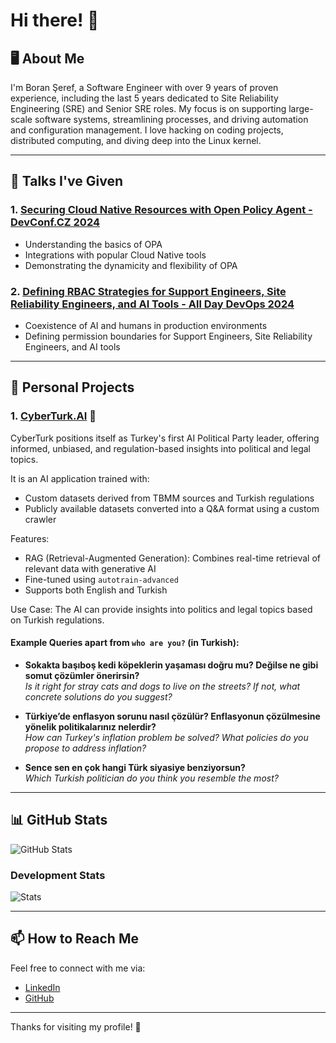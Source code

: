 # Hi there! 👋

## 🖥️ About Me
I'm Boran Şeref, a Software Engineer with over 9 years of proven experience, including the last 5 years dedicated to Site Reliability Engineering (SRE) and Senior SRE roles. My focus is on supporting large-scale software systems, streamlining processes, and driving automation and configuration management. I love hacking on coding projects, distributed computing, and diving deep into the Linux kernel.

---

## 🎤 Talks I've Given

### 1. [Securing Cloud Native Resources with Open Policy Agent - DevConf.CZ 2024](https://www.youtube.com/watch?v=PpM_L0nPQuU&ab_channel=DevConf)

- Understanding the basics of OPA
- Integrations with popular Cloud Native tools
- Demonstrating the dynamicity and flexibility of OPA

### 2. [Defining RBAC Strategies for Support Engineers, Site Reliability Engineers, and AI Tools - All Day DevOps 2024](https://event.alldaydevops.com/hub/events/1a51349d-007d-4e3b-994e-814bc68718e9/sessions/8fe64f98-b1a1-4f9f-905b-1eb5173c2260)

- Coexistence of AI and humans in production environments
- Defining permission boundaries for Support Engineers, Site Reliability Engineers, and AI tools

---

## 🌟 Personal Projects

### 1. [CyberTurk.AI](https://cyberturk.ai) 🔧

CyberTurk positions itself as Turkey's first AI Political Party leader, offering informed, unbiased, and regulation-based insights into political and legal topics.

It is an AI application trained with:
- Custom datasets derived from TBMM sources and Turkish regulations
- Publicly available datasets converted into a Q&A format using a custom crawler

Features:
- RAG (Retrieval-Augmented Generation): Combines real-time retrieval of relevant data with generative AI
- Fine-tuned using `autotrain-advanced`
- Supports both English and Turkish

Use Case: The AI can provide insights into politics and legal topics based on Turkish regulations.

#### Example Queries apart from `who are you?` (in Turkish):
- **Sokakta başıboş kedi köpeklerin yaşaması doğru mu? Değilse ne gibi somut çözümler önerirsin?**  
  *Is it right for stray cats and dogs to live on the streets? If not, what concrete solutions do you suggest?*

- **Türkiye’de enflasyon sorunu nasıl çözülür? Enflasyonun çözülmesine yönelik politikalarınız nelerdir?**  
  *How can Turkey's inflation problem be solved? What policies do you propose to address inflation?*

- **Sence sen en çok hangi Türk siyasiye benziyorsun?**  
  *Which Turkish politician do you think you resemble the most?*
  
---

## 📊 GitHub Stats

![GitHub Stats](https://github-readme-stats.vercel.app/api?username=boranx&show_icons=true&theme=radical)

### Development Stats
![Stats](https://github-readme-stats.vercel.app/api/wakatime?username=boranx&cache_seconds=60)

---

## 📫 How to Reach Me
Feel free to connect with me via:
- [LinkedIn](https://www.linkedin.com/in/boranseref)
- [GitHub](https://github.com/boranx)

---

Thanks for visiting my profile! 🚀
